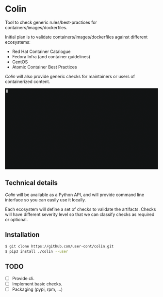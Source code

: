 # Colin

Tool to check generic rules/best-practices for containers/images/dockerfiles.

Initial plan is to validate containers/images/dockerfiles against different ecosystems:
 - Red Hat Container Catalogue
 - Fedora Infra (and container guidelines)
 - CentOS
 - Atomic Container Best Practices

*Colin* will also provide generic checks for maintainers or users of containerized content.

![example](./docs/example.gif)

## Technical details

*Colin* will be available as a Python API, and will provide command line interface so you can easily use it locally.

Each ecosystem will define a set of checks to validate the artifacts. Checks will have different severity level so that we can classify checks as required or optional.

## Installation

```bash
$ git clone https://github.com/user-cont/colin.git
$ pip3 install ./colin --user
```

## TODO

- [ ] Provide cli.
- [ ] Implement basic checks.
- [ ] Packaging (pypi, rpm, ...)
